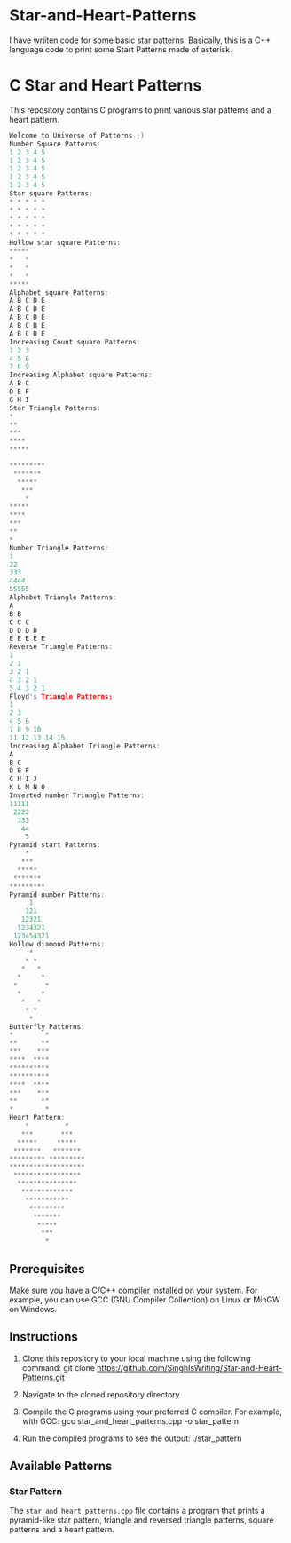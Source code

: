 # Star-and-Heart-Patterns
I have wriiten code for some basic star patterns. Basically, this is a C++ language code to print some Start Patterns made of asterisk.

# C Star and Heart Patterns

This repository contains C programs to print various star patterns and a heart pattern.

  ```c
  Welcome to Universe of Patterns ;)
  Number Square Patterns: 
  1 2 3 4 5 
  1 2 3 4 5 
  1 2 3 4 5 
  1 2 3 4 5 
  1 2 3 4 5 
  Star square Patterns: 
  * * * * * 
  * * * * * 
  * * * * * 
  * * * * * 
  * * * * * 
  Hollow star square Patterns: 
  *****
  *   *
  *   *
  *   *
  *****
  Alphabet square Patterns:
  A B C D E
  A B C D E
  A B C D E
  A B C D E
  A B C D E
  Increasing Count square Patterns:
  1 2 3
  4 5 6
  7 8 9
  Increasing Alphabet square Patterns:
  A B C
  D E F
  G H I
  Star Triangle Patterns:
  *
  **
  ***
  ****
  *****
  
  *********
   *******
    *****
     ***
      *
  *****
  ****
  ***
  **
  *
  Number Triangle Patterns:
  1
  22
  333
  4444
  55555
  Alphabet Triangle Patterns:
  A
  B B
  C C C
  D D D D
  E E E E E
  Reverse Triangle Patterns:
  1
  2 1
  3 2 1
  4 3 2 1
  5 4 3 2 1
  Floyd's Triangle Patterns:
  1
  2 3
  4 5 6
  7 8 9 10
  11 12 13 14 15
  Increasing Alphabet Triangle Patterns:
  A
  B C
  D E F
  G H I J
  K L M N O
  Inverted number Triangle Patterns:
  11111
   2222
    333
     44
      5
  Pyramid start Patterns:
      *
     ***
    *****
   *******
  *********
  Pyramid number Patterns:
       1
      121
     12321
    1234321
   123454321
  Hollow diamond Patterns:
       *
      * *
     *   *
    *     *
   *       *
    *     *
     *   *
      * *
       *
  Butterfly Patterns:
  *        *
  **      **
  ***    ***
  ****  ****
  **********
  **********
  ****  ****
  ***    ***
  **      **
  *        *
  Heart Pattern:
      *         *
     ***       ***
    *****     *****
   *******   *******
  ********* *********
  *******************
   *****************
    ***************
     *************
      ***********
       *********
        *******
         *****
          ***
           *
  ```

## Prerequisites

Make sure you have a C/C++ compiler installed on your system. For example, you can use GCC (GNU Compiler Collection) on Linux or MinGW on Windows.

## Instructions

1. Clone this repository to your local machine using the following command:
git clone https://github.com/SinghIsWriting/Star-and-Heart-Patterns.git

2. Navigate to the cloned repository directory
3. Compile the C programs using your preferred C compiler. For example, with GCC:
  gcc star_and_heart_patterns.cpp -o star_pattern

4. Run the compiled programs to see the output:
  ./star_pattern

## Available Patterns

### Star Pattern

The `star_and_heart_patterns.cpp` file contains a program that prints a pyramid-like star pattern, triangle and reversed triangle patterns, square patterns and a heart pattern.
